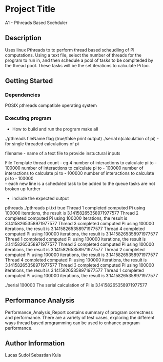# Project Title

A1 - Pthreads Based Scehduler

## Description
Uses linux Pthreads to to perform thread based scheudling of PI computations. Using a text file, select the number of threads for the program to run in, and then
schedule a pool of tasks to be complteded by the thread pool. These tasks will be the set iterations to calculate Pi too.

## Getting Started

### Dependencies
POSIX pthreads compatible operating system

### Executing program

* How to build and run the program
make all

./pthreads fileName flag (true/false print output)
./serial n(calculation of pi) - for single threaded calculations of pi

filename - name of a text file to provide instuctural inputs

File Template
    thread count - eg 4
    number of interactions to calculate pi to - 100000 
    number of interactions to calculate pi to - 100000 
    number of interactions to calculate pi to - 100000 
    number of interactions to calculate pi to - 100000  
                                                        - each new line is a scheduled task to be added to the queue
                                                          tasks are not broken up further

* include the expected output

pthreads
./pthreads pi.txt true
Thread 1 completed computed Pi using 100000 iterations, the result is 3.14158265358971977577
Thread 2 completed computed Pi using 100000 iterations, the result is 3.14158265358971977577
Thread 3 completed computed Pi using 100000 iterations, the result is 3.14158265358971977577
Thread 4 completed computed Pi using 100000 iterations, the result is 3.14158265358971977577
Thread 1 completed computed Pi using 100000 iterations, the result is 3.14158265358971977577
Thread 3 completed computed Pi using 100000 iterations, the result is 3.14158265358971977577
Thread 2 completed computed Pi using 100000 iterations, the result is 3.14158265358971977577
Thread 4 completed computed Pi using 100000 iterations, the result is 3.14158265358971977577
Thread 3 completed computed Pi using 100000 iterations, the result is 3.14158265358971977577
Thread 1 completed computed Pi using 100000 iterations, the result is 3.14158265358971977577

./serial 100000
The serial calculation of Pi is 3.14158265358971977577


## Performance Analysis
Performance_Analysis_Report contains summary of program correctness and performance. There are a variety of test cases, exploring the different ways
thread based programming can be used to enhance program performance.


## Author Information
Lucas Sudol
Sebastian Kula



